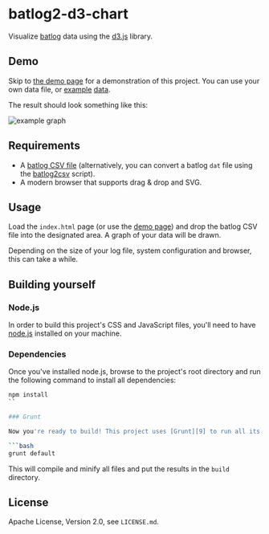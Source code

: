 # batlog2-d3-chart

Visualize [batlog][1] data using the [d3.js][2] library.

## Demo

Skip to [the demo page][5] for a demonstration of this project. You can use your own data file, or [example][6] [data][7]. 

The result should look something like this:

![example graph](http://pietvandongen.github.io/batlog-d3-chart/images/example.png)

## Requirements

- A [batlog CSV file][4] (alternatively, you can convert a batlog `dat` file using the [batlog2csv][3] script).
- A modern browser that supports drag & drop and SVG.

## Usage

Load the `index.html` page (or use the [demo page][5]) and drop the batlog CSV file into the designated area. A graph of your data will be drawn.

Depending on the size of your log file, system configuration and browser, this can take a while.

## Building yourself

### Node.js

In order to build this project's CSS and JavaScript files, you'll need to have [node.js][8] installed on your machine. 

### Dependencies

Once you've installed node.js, browse to the project's root directory and run the following command to install all dependencies:

```bash
npm install
``

### Grunt

Now you're ready to build! This project uses [Grunt][9] to run all its tasks. There are a few tasks defined in the [``GruntFile.js``](GruntFile.js) task definition file, but there is an [alias task][7] available called ``default`` that runs all necessary tasks in the correct order (from the project's root directory again):

```bash
grunt default
```

This will compile and minify all files and put the results in the ``build`` directory.

## License

Apache License, Version 2.0, see `LICENSE.md`.

[1]: https://github.com/jradavenport/batlog
[2]: http://d3js.org/
[3]: https://github.com/pietvandongen/batlog2csv
[4]: https://github.com/pietvandongen/batlog-python
[5]: http://pietvandongen.github.io/batlog-d3-chart/
[6]: https://raw.githubusercontent.com/pietvandongen/batlog-d3-chart/gh-pages/example-data/example.csv
[7]: https://raw.githubusercontent.com/pietvandongen/batlog-d3-chart/gh-pages/example-data/example-large.csv
[8]: http://nodejs.org/
[9]: http://gruntjs.com/